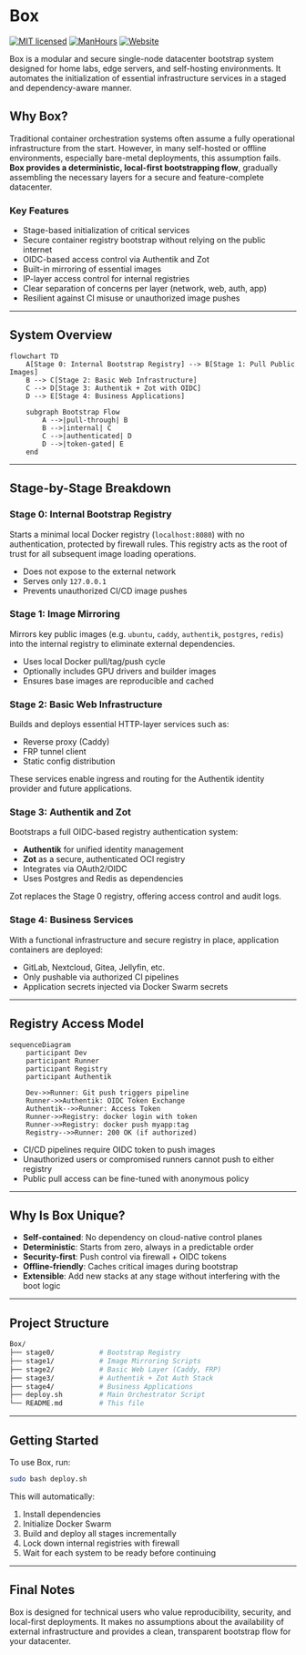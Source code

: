 # Box

[![MIT licensed](https://img.shields.io/badge/license-MIT-blue.svg)](https://gitlab.aiursoft.cn/aiursoft/box/-/blob/master/LICENSE)
[![ManHours](https://manhours.aiursoft.cn/r/gitlab.aiursoft.cn/aiursoft/box.svg)](https://gitlab.aiursoft.cn/aiursoft/box/-/commits/master?ref_type=heads)
[![Website](https://img.shields.io/website?url=https%3A%2F%2Fwww.aiursoft.cn%2F)](https://www.aiursoft.cn)

Box is a modular and secure single-node datacenter bootstrap system designed for home labs, edge servers, and self-hosting environments. It automates the initialization of essential infrastructure services in a staged and dependency-aware manner.

## Why Box?

Traditional container orchestration systems often assume a fully operational infrastructure from the start. However, in many self-hosted or offline environments, especially bare-metal deployments, this assumption fails. **Box provides a deterministic, local-first bootstrapping flow**, gradually assembling the necessary layers for a secure and feature-complete datacenter.

### Key Features

- Stage-based initialization of critical services
- Secure container registry bootstrap without relying on the public internet
- OIDC-based access control via Authentik and Zot
- Built-in mirroring of essential images
- IP-layer access control for internal registries
- Clear separation of concerns per layer (network, web, auth, app)
- Resilient against CI misuse or unauthorized image pushes

---

## System Overview

```mermaid
flowchart TD
    A[Stage 0: Internal Bootstrap Registry] --> B[Stage 1: Pull Public Images]
    B --> C[Stage 2: Basic Web Infrastructure]
    C --> D[Stage 3: Authentik + Zot with OIDC]
    D --> E[Stage 4: Business Applications]

    subgraph Bootstrap Flow
        A -->|pull-through| B
        B -->|internal| C
        C -->|authenticated| D
        D -->|token-gated| E
    end
````

---

## Stage-by-Stage Breakdown

### Stage 0: Internal Bootstrap Registry

Starts a minimal local Docker registry (`localhost:8080`) with no authentication, protected by firewall rules. This registry acts as the root of trust for all subsequent image loading operations.

* Does not expose to the external network
* Serves only `127.0.0.1`
* Prevents unauthorized CI/CD image pushes

### Stage 1: Image Mirroring

Mirrors key public images (e.g. `ubuntu`, `caddy`, `authentik`, `postgres`, `redis`) into the internal registry to eliminate external dependencies.

* Uses local Docker pull/tag/push cycle
* Optionally includes GPU drivers and builder images
* Ensures base images are reproducible and cached

### Stage 2: Basic Web Infrastructure

Builds and deploys essential HTTP-layer services such as:

* Reverse proxy (Caddy)
* FRP tunnel client
* Static config distribution

These services enable ingress and routing for the Authentik identity provider and future applications.

### Stage 3: Authentik and Zot

Bootstraps a full OIDC-based registry authentication system:

* **Authentik** for unified identity management
* **Zot** as a secure, authenticated OCI registry
* Integrates via OAuth2/OIDC
* Uses Postgres and Redis as dependencies

Zot replaces the Stage 0 registry, offering access control and audit logs.

### Stage 4: Business Services

With a functional infrastructure and secure registry in place, application containers are deployed:

* GitLab, Nextcloud, Gitea, Jellyfin, etc.
* Only pushable via authorized CI pipelines
* Application secrets injected via Docker Swarm secrets

---

## Registry Access Model

```mermaid
sequenceDiagram
    participant Dev
    participant Runner
    participant Registry
    participant Authentik

    Dev->>Runner: Git push triggers pipeline
    Runner->>Authentik: OIDC Token Exchange
    Authentik-->>Runner: Access Token
    Runner->>Registry: docker login with token
    Runner->>Registry: docker push myapp:tag
    Registry-->>Runner: 200 OK (if authorized)
```

* CI/CD pipelines require OIDC token to push images
* Unauthorized users or compromised runners cannot push to either registry
* Public pull access can be fine-tuned with anonymous policy

---

## Why Is Box Unique?

* **Self-contained**: No dependency on cloud-native control planes
* **Deterministic**: Starts from zero, always in a predictable order
* **Security-first**: Push control via firewall + OIDC tokens
* **Offline-friendly**: Caches critical images during bootstrap
* **Extensible**: Add new stacks at any stage without interfering with the boot logic

---

## Project Structure

```bash
Box/
├── stage0/           # Bootstrap Registry
├── stage1/           # Image Mirroring Scripts
├── stage2/           # Basic Web Layer (Caddy, FRP)
├── stage3/           # Authentik + Zot Auth Stack
├── stage4/           # Business Applications
├── deploy.sh         # Main Orchestrator Script
└── README.md         # This file
```

---

## Getting Started

To use Box, run:

```bash
sudo bash deploy.sh
```

This will automatically:

1. Install dependencies
2. Initialize Docker Swarm
3. Build and deploy all stages incrementally
4. Lock down internal registries with firewall
5. Wait for each system to be ready before continuing

---

## Final Notes

Box is designed for technical users who value reproducibility, security, and local-first deployments. It makes no assumptions about the availability of external infrastructure and provides a clean, transparent bootstrap flow for your datacenter.
